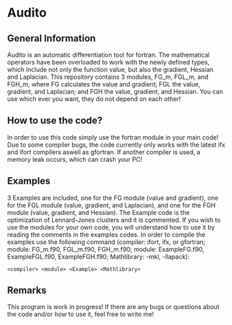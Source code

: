 # Audito
## General Information
Audito is an automatic differentiation tool for fortran. The mathematical operators have been overloaded to work with the newly defined types, which include not only the function value, but also the gradient, Hessian and Laplacian. This repository contains 3 modules, FG_m, FGL_m, and FGH_m, where FG calculates the value and gradient; FGL the value, gradient, and Laplacian; and FGH the value, gradient, and Hessian. You can use which ever you want, they do not depend on each other!
## How to use the code?
In order to use this code simply use the fortran module in your main code! Due to some compiler bugs, the code currently only works with the latest ifx and ifort compilers aswell as gfortran. If another compiler is used, a memory leak occurs, which can crash your PC!
## Examples
3 Examples are included, one for the FG module (value and gradient), one for the FGL module (value, gradient, and Laplacian), and one for the FGH module (value, gradient, and Hessian). The Example code is the optimization of Lennard-Jones clusters and it is commented. If you wish to use the modules for your own code, you will understand how to use it by reading the comments in the examples codes. In order to compile the examples use the following command (compiler: ifort, ifx, or gfortran; module: FG_m.f90, FGL_m.f90, FGH_m.f90; module: ExampleFG.f90, ExampleFGL.f90, ExampleFGH.f90; Mathlibrary: -mkl, -llapack):
```
<compiler> <module> <Example> <Mathlibrary>
```
## Remarks
This program is work in progress! If there are any bugs or questions about the code and/or how to use it, feel free to write me!

